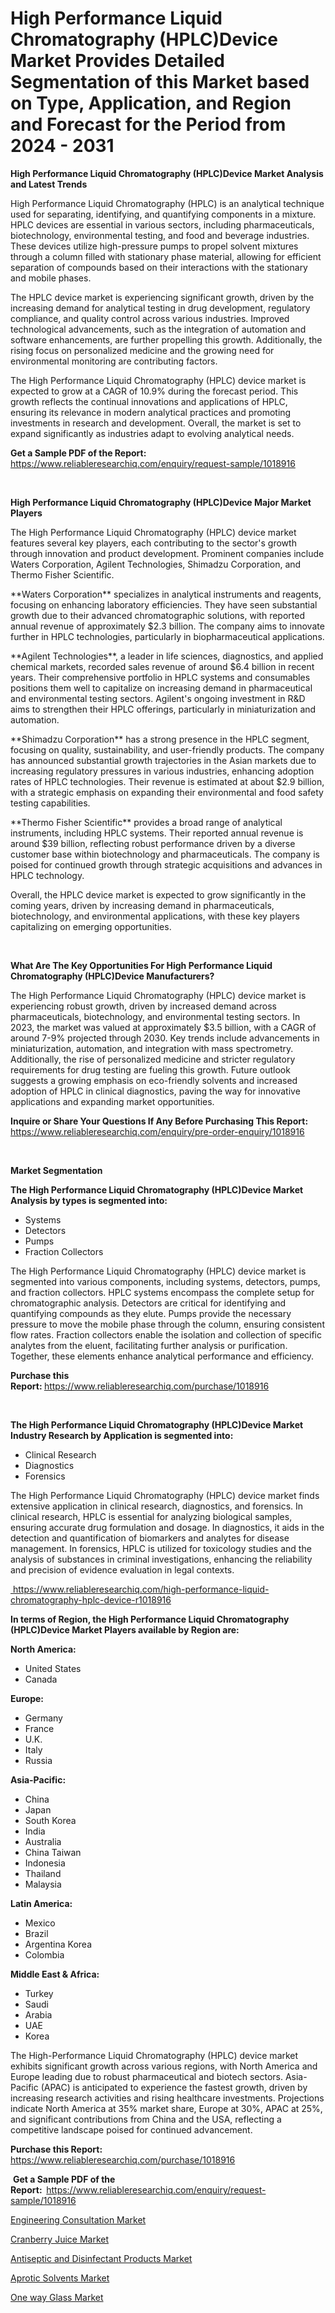 <p><h1>High Performance Liquid Chromatography (HPLC)Device Market Provides Detailed Segmentation of this Market based on Type, Application, and Region and Forecast for the Period from 2024 - 2031</h1></p><p><strong>High Performance Liquid Chromatography (HPLC)Device Market Analysis and Latest Trends</strong></p>
<p><p>High Performance Liquid Chromatography (HPLC) is an analytical technique used for separating, identifying, and quantifying components in a mixture. HPLC devices are essential in various sectors, including pharmaceuticals, biotechnology, environmental testing, and food and beverage industries. These devices utilize high-pressure pumps to propel solvent mixtures through a column filled with stationary phase material, allowing for efficient separation of compounds based on their interactions with the stationary and mobile phases.</p><p>The HPLC device market is experiencing significant growth, driven by the increasing demand for analytical testing in drug development, regulatory compliance, and quality control across various industries. Improved technological advancements, such as the integration of automation and software enhancements, are further propelling this growth. Additionally, the rising focus on personalized medicine and the growing need for environmental monitoring are contributing factors.</p><p>The High Performance Liquid Chromatography (HPLC) device market is expected to grow at a CAGR of 10.9% during the forecast period. This growth reflects the continual innovations and applications of HPLC, ensuring its relevance in modern analytical practices and promoting investments in research and development. Overall, the market is set to expand significantly as industries adapt to evolving analytical needs.</p></p>
<p><strong>Get a Sample PDF of the Report:&nbsp;</strong> <a href="https://www.reliableresearchiq.com/enquiry/request-sample/1018916">https://www.reliableresearchiq.com/enquiry/request-sample/1018916</a></p>
<p>&nbsp;</p>
<p><strong>High Performance Liquid Chromatography (HPLC)Device Major Market Players</strong></p>
<p><p>The High Performance Liquid Chromatography (HPLC) device market features several key players, each contributing to the sector's growth through innovation and product development. Prominent companies include Waters Corporation, Agilent Technologies, Shimadzu Corporation, and Thermo Fisher Scientific.</p><p>**Waters Corporation** specializes in analytical instruments and reagents, focusing on enhancing laboratory efficiencies. They have seen substantial growth due to their advanced chromatographic solutions, with reported annual revenue of approximately $2.3 billion. The company aims to innovate further in HPLC technologies, particularly in biopharmaceutical applications.</p><p>**Agilent Technologies**, a leader in life sciences, diagnostics, and applied chemical markets, recorded sales revenue of around $6.4 billion in recent years. Their comprehensive portfolio in HPLC systems and consumables positions them well to capitalize on increasing demand in pharmaceutical and environmental testing sectors. Agilent's ongoing investment in R&D aims to strengthen their HPLC offerings, particularly in miniaturization and automation.</p><p>**Shimadzu Corporation** has a strong presence in the HPLC segment, focusing on quality, sustainability, and user-friendly products. The company has announced substantial growth trajectories in the Asian markets due to increasing regulatory pressures in various industries, enhancing adoption rates of HPLC technologies. Their revenue is estimated at about $2.9 billion, with a strategic emphasis on expanding their environmental and food safety testing capabilities.</p><p>**Thermo Fisher Scientific** provides a broad range of analytical instruments, including HPLC systems. Their reported annual revenue is around $39 billion, reflecting robust performance driven by a diverse customer base within biotechnology and pharmaceuticals. The company is poised for continued growth through strategic acquisitions and advances in HPLC technology.</p><p>Overall, the HPLC device market is expected to grow significantly in the coming years, driven by increasing demand in pharmaceuticals, biotechnology, and environmental applications, with these key players capitalizing on emerging opportunities.</p></p>
<p>&nbsp;</p>
<p><strong>What Are The Key Opportunities For High Performance Liquid Chromatography (HPLC)Device Manufacturers?</strong></p>
<p><p>The High Performance Liquid Chromatography (HPLC) device market is experiencing robust growth, driven by increased demand across pharmaceuticals, biotechnology, and environmental testing sectors. In 2023, the market was valued at approximately $3.5 billion, with a CAGR of around 7-9% projected through 2030. Key trends include advancements in miniaturization, automation, and integration with mass spectrometry. Additionally, the rise of personalized medicine and stricter regulatory requirements for drug testing are fueling this growth. Future outlook suggests a growing emphasis on eco-friendly solvents and increased adoption of HPLC in clinical diagnostics, paving the way for innovative applications and expanding market opportunities.</p></p>
<p><strong>Inquire or Share Your Questions If Any Before Purchasing This Report:</strong> <a href="https://www.reliableresearchiq.com/enquiry/pre-order-enquiry/1018916">https://www.reliableresearchiq.com/enquiry/pre-order-enquiry/1018916</a></p>
<p>&nbsp;</p>
<p><strong>Market Segmentation</strong></p>
<p><strong>The High Performance Liquid Chromatography (HPLC)Device Market Analysis by types is segmented into:</strong></p>
<p><ul><li>Systems</li><li>Detectors</li><li>Pumps</li><li>Fraction Collectors</li></ul></p>
<p><p>The High Performance Liquid Chromatography (HPLC) device market is segmented into various components, including systems, detectors, pumps, and fraction collectors. HPLC systems encompass the complete setup for chromatographic analysis. Detectors are critical for identifying and quantifying compounds as they elute. Pumps provide the necessary pressure to move the mobile phase through the column, ensuring consistent flow rates. Fraction collectors enable the isolation and collection of specific analytes from the eluent, facilitating further analysis or purification. Together, these elements enhance analytical performance and efficiency.</p></p>
<p><strong>Purchase this Report:&nbsp;</strong><a href="https://www.reliableresearchiq.com/purchase/1018916">https://www.reliableresearchiq.com/purchase/1018916</a></p>
<p>&nbsp;</p>
<p><strong>The High Performance Liquid Chromatography (HPLC)Device Market Industry Research by Application is segmented into:</strong></p>
<p><ul><li>Clinical Research</li><li>Diagnostics</li><li>Forensics</li></ul></p>
<p><p>The High Performance Liquid Chromatography (HPLC) device market finds extensive application in clinical research, diagnostics, and forensics. In clinical research, HPLC is essential for analyzing biological samples, ensuring accurate drug formulation and dosage. In diagnostics, it aids in the detection and quantification of biomarkers and analytes for disease management. In forensics, HPLC is utilized for toxicology studies and the analysis of substances in criminal investigations, enhancing the reliability and precision of evidence evaluation in legal contexts.</p></p>
<p><a href="https://www.reliableresearchiq.com/high-performance-liquid-chromatography-hplc-device-r1018916">&nbsp;https://www.reliableresearchiq.com/high-performance-liquid-chromatography-hplc-device-r1018916</a></p>
<p><strong>In terms of Region, the High Performance Liquid Chromatography (HPLC)Device Market Players available by Region are:</strong></p>
<p>
    <p> <strong> North America: </strong>
        <ul>
            <li>United States</li>
            <li>Canada</li>
        </ul>
        </p> 
    <p> <strong> Europe: </strong>
        <ul>
            <li>Germany</li>
            <li>France</li>
            <li>U.K.</li>
            <li>Italy</li>
            <li>Russia</li>
        </ul>
        </p> 
    <p> <strong> Asia-Pacific: </strong>
        <ul>
            <li>China</li>
            <li>Japan</li>
            <li>South Korea</li>
            <li>India</li>
            <li>Australia</li>
            <li>China Taiwan</li>
            <li>Indonesia</li>
            <li>Thailand</li>
            <li>Malaysia</li>
        </ul>
        </p> 
    <p> <strong> Latin America: </strong>
        <ul>
            <li>Mexico</li>
            <li>Brazil</li>
            <li>Argentina Korea</li>
            <li>Colombia</li>
        </ul>
        </p> 
    <p> <strong> Middle East & Africa: </strong>
        <ul>
            <li>Turkey</li>
            <li>Saudi</li>
            <li>Arabia</li>
            <li>UAE</li>
            <li>Korea</li>
        </ul>
    </p>
    </p>
<p><p>The High-Performance Liquid Chromatography (HPLC) device market exhibits significant growth across various regions, with North America and Europe leading due to robust pharmaceutical and biotech sectors. Asia-Pacific (APAC) is anticipated to experience the fastest growth, driven by increasing research activities and rising healthcare investments. Projections indicate North America at 35% market share, Europe at 30%, APAC at 25%, and significant contributions from China and the USA, reflecting a competitive landscape poised for continued advancement.</p></p>
<p><strong>Purchase this Report: </strong><a href="https://www.reliableresearchiq.com/purchase/1018916">https://www.reliableresearchiq.com/purchase/1018916</a></p>
<p>&nbsp;<strong>Get a Sample PDF of the Report:&nbsp;&nbsp;</strong><a href="https://www.reliableresearchiq.com/enquiry/request-sample/1018916">https://www.reliableresearchiq.com/enquiry/request-sample/1018916</a></p>
<p><strong></strong></p>
<p><p><a href="https://www.linkedin.com/pulse/engineering-consultation-market-share-size-trends-industry-kffmc?trackingId=SZnCMbmaR3y3ekFnqgjNbQ%3D%3D">Engineering Consultation Market</a></p><p><a href="https://www.linkedin.com/pulse/cranberry-juice-market-size-growth-trends-industry-analysis-7ishe?trackingId=YexN3YxXQyCaHqGf7pi7KA%3D%3D">Cranberry Juice Market</a></p><p><a href="https://issuu.com/reportprime-2/docs/antiseptic-and-disinfectant-product_639882fa71b6b6">Antiseptic and Disinfectant Products Market</a></p><p><a href="https://issuu.com/reportprime-2/docs/aprotic-solvents-market-size-2030.p_ef34c24a2b53b9">Aprotic Solvents Market</a></p><p><a href="https://medium.com/@nyahmertz1973/the-global-one-way-glass-market-is-a-dynamic-and-growing-industry-3b5840ef85b0">One way Glass Market</a></p></p>
